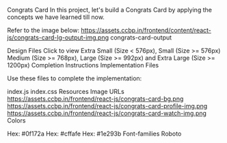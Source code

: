 Congrats Card
In this project, let's build a Congrats Card by applying the concepts we have learned till now.

Refer to the image below:
https://assets.ccbp.in/frontend/content/react-js/congrats-card-lg-output-img.png
congrats-card-output

Design Files
Click to view
Extra Small (Size < 576px), Small (Size >= 576px)
Medium (Size >= 768px), Large (Size >= 992px) and Extra Large (Size >= 1200px)
Completion Instructions
Implementation Files

Use these files to complete the implementation:

index.js
index.css
Resources
Image URLs
https://assets.ccbp.in/frontend/react-js/congrats-card-bg.png
https://assets.ccbp.in/frontend/react-js/congrats-card-profile-img.png
https://assets.ccbp.in/frontend/react-js/congrats-card-watch-img.png
Colors

Hex: #0f172a
Hex: #cffafe
Hex: #1e293b
Font-families
Roboto